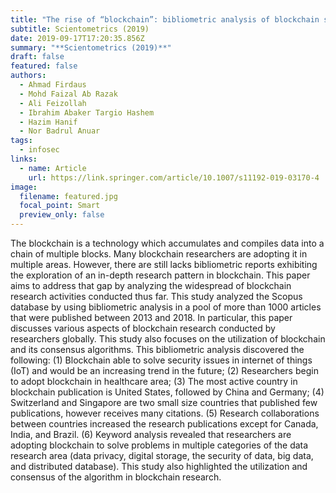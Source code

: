 ```yaml
---
title: "The rise of “blockchain”: bibliometric analysis of blockchain study"
subtitle: Scientometrics (2019)
date: 2019-09-17T17:20:35.856Z
summary: "**Scientometrics (2019)**"
draft: false
featured: false
authors:
  - Ahmad Firdaus
  - Mohd Faizal Ab Razak
  - Ali Feizollah
  - Ibrahim Abaker Targio Hashem
  - Hazim Hanif
  - Nor Badrul Anuar
tags:
  - infosec
links:
  - name: Article
    url: https://link.springer.com/article/10.1007/s11192-019-03170-4
image:
  filename: featured.jpg
  focal_point: Smart
  preview_only: false
---
```

The blockchain is a technology which accumulates and compiles data into a chain of multiple blocks. Many blockchain researchers are adopting it in multiple areas. However, there are still lacks bibliometric reports exhibiting the exploration of an in-depth research pattern in blockchain. This paper aims to address that gap by analyzing the widespread of blockchain research activities conducted thus far. This study analyzed the Scopus database by using bibliometric analysis in a pool of more than 1000 articles that were published between 2013 and 2018. In particular, this paper discusses various aspects of blockchain research conducted by researchers globally. This study also focuses on the utilization of blockchain and its consensus algorithms. This bibliometric analysis discovered the following: (1) Blockchain able to solve security issues in internet of things (IoT) and would be an increasing trend in the future; (2) Researchers begin to adopt blockchain in healthcare area; (3) The most active country in blockchain publication is United States, followed by China and Germany; (4) Switzerland and Singapore are two small size countries that published few publications, however receives many citations. (5) Research collaborations between countries increased the research publications except for Canada, India, and Brazil. (6) Keyword analysis revealed that researchers are adopting blockchain to solve problems in multiple categories of the data research area (data privacy, digital storage, the security of data, big data, and distributed database). This study also highlighted the utilization and consensus of the algorithm in blockchain research.